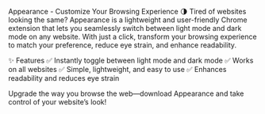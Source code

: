 Appearance - Customize Your Browsing Experience 🌗
Tired of websites looking the same? Appearance is a lightweight and user-friendly Chrome extension that lets you seamlessly switch between light mode and dark mode on any website. With just a click, transform your browsing experience to match your preference, reduce eye strain, and enhance readability.

✨ Features
✅ Instantly toggle between light mode and dark mode
✅ Works on all websites
✅ Simple, lightweight, and easy to use
✅ Enhances readability and reduces eye strain

Upgrade the way you browse the web—download Appearance and take control of your website’s look!
